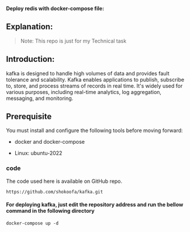 **Deploy redis with docker-compose file:**

## Explanation:
>Note: This repo is just for my  Technical task

## Introduction:
kafka is designed to handle high volumes of data and provides fault tolerance and scalability. Kafka enables applications to publish, subscribe to, store, and process streams of records in real time. It's widely used for various purposes, including real-time analytics, log aggregation, messaging, and monitoring.

## Prerequisite
You must install and configure the following tools before moving forward:

* docker and docker-compose

* Linux: ubuntu-2022

 ### code

The code used here is available on GitHub repo.

`https://github.com/shokoofa/kafka.git`

#### For deploying kafka, just edit the repository address and run the bellow command in the following directory
```docker-compose up -d```
